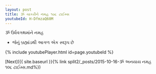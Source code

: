 ```yaml
---
layout: post
title: ૐ ચાકરીને નમહ ૧૦૮ ટાઈમ્સ
youtubeId: H-DfmzaQ60M
---
```

 
 
 ૐ ઉર્ધવગથમાંને નમહ  
 
 -  જેનું બ્રહ્માંડથી આગળ એક સ્વરૂપ છે 
 
  
 
  
 
 
 
 
 
 


{% include youtubePlayer.html id=page.youtubeId %}
 
[Next]({{ site.baseurl }}{% link  split2/_posts/2015-10-16-ૐ અનયાય નમહ  ૧૦૮ ટાઈમ્સ.md%})
 
